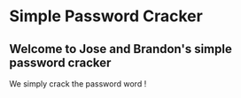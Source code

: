 # Simple Password Cracker

## Welcome to Jose and Brandon's simple password cracker
We simply crack the password word !